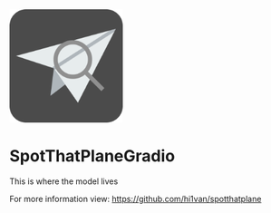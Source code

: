 <img width="200" alt="image" src="https://github.com/hi1van/spotthatplane/blob/main/public/logo.png">

# SpotThatPlaneGradio

This is where the model lives

For more information view: https://github.com/hi1van/spotthatplane
